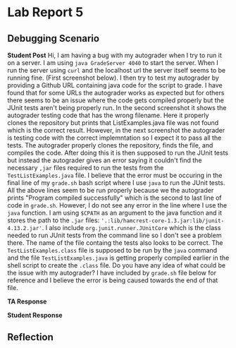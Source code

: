 # Lab Report 5

## Debugging Scenario
**Student Post**
Hi, I am having a bug with my autograder when I try to run it on a server. I am using `java GradeServer 4040` to start the server. When I run the server using `curl` and the localhost url the server itself seems to be running fine. (First screenshot below). I then try to test my autograder by providing a Github URL containing java code for the script to grade. I have found that for some URLs the autograder works as expected but for others there seems to be an issue where the code gets compiled properly but the JUnit tests aren't being properly run. In the second screenshot it shows the autograder testing code that has the wrong filename. Here it properly clones the repository but prints that ListExamples.java file was not found which is the correct result.
However, in the next screenshot the autograder is testing code with the correct implemntation so I expect it to pass all the tests. The autograder properly clones the repository, finds the file, and compiles the code. After doing this it is then supposed to run the JUnit tests but instead the autograder gives an error saying it couldn't find the necessary `,jar` files required to run the tests from the `TestListExamples.java` file.
I believe that the error must be occuring in the final line of my `grade.sh` bash script where I use `java` to run the JUnit tests. All the above lines seem to be run properly because we the autograder prints "Program compiled successfully" which is the second to last line of code in `grade.sh`. However, I do not see any error in the line where I use the `java` function. I am using `$CPATH` as an argument to the java function and it stores the path to the `.jar` files: `'.:lib/hamcrest-core-1.3.jar:lib/junit-4.13.2.jar'`. I also include `org.junit.runner.JUnitCore` which is the class needed to run JUnit tests from the command line so I don't see a problem there. The name of the file containg the tests also looks to be correct. The `TestListExamples.class` file is supposed to be run by the `java` command and the file `TestListExamples.java` is getting properly compiled earlier in the shell script to create the `.class` file. Do you have any idea of what could be the issue with my autograder? I have included by `grade.sh` file below for reference and I believe the error is being caused towards the end of that file.

**TA Response**

**Student Response**


## Reflection
